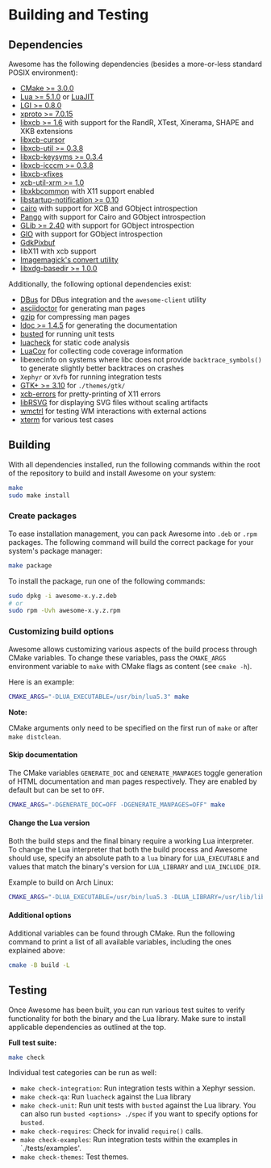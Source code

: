 # Building and Testing

## Dependencies

Awesome has the following dependencies (besides a more-or-less standard POSIX
environment):

- [CMake >= 3.0.0](https://cmake.org)
- [Lua >= 5.1.0](https://www.lua.org) or [LuaJIT](http://luajit.org)
- [LGI >= 0.8.0](https://github.com/pavouk/lgi)
- [xproto >= 7.0.15](https://www.x.org/archive//individual/proto/)
- [libxcb >= 1.6](https://xcb.freedesktop.org/) with support for the RandR, XTest, Xinerama, SHAPE and
  XKB extensions
- [libxcb-cursor](https://xcb.freedesktop.org/)
- [libxcb-util >= 0.3.8](https://xcb.freedesktop.org/)
- [libxcb-keysyms >= 0.3.4](https://xcb.freedesktop.org/)
- [libxcb-icccm >= 0.3.8](https://xcb.freedesktop.org/)
- [libxcb-xfixes](https://xcb.freedesktop.org/)
- [xcb-util-xrm >= 1.0](https://github.com/Airblader/xcb-util-xrm)
- [libxkbcommon](http://xkbcommon.org/) with X11 support enabled
- [libstartup-notification >=
  0.10](https://www.freedesktop.org/wiki/Software/startup-notification/)
- [cairo](https://www.cairographics.org/) with support for XCB and GObject
  introspection
- [Pango](http://www.pango.org/) with support for Cairo and GObject
  introspection
- [GLib >= 2.40](https://wiki.gnome.org/Projects/GLib) with support for GObject
  introspection
- [GIO](https://developer.gnome.org/gio/stable/) with support for GObject
  introspection
- [GdkPixbuf](https://wiki.gnome.org/Projects/GdkPixbuf)
- libX11 with xcb support
- [Imagemagick's convert utility](http://www.imagemagick.org/script/index.php)
- [libxdg-basedir >= 1.0.0](https://github.com/devnev/libxdg-basedir)

Additionally, the following optional dependencies exist:

- [DBus](https://www.freedesktop.org/wiki/Software/dbus/) for DBus integration
  and the `awesome-client` utility
- [asciidoctor](https://asciidoctor.org/) for generating man pages
- [gzip](http://www.gzip.org/) for compressing man pages
- [ldoc >= 1.4.5](https://stevedonovan.github.io/ldoc/) for generating the
  documentation
- [busted](https://olivinelabs.com/busted/) for running unit tests
- [luacheck](https://github.com/mpeterv/luacheck) for static code analysis
- [LuaCov](https://keplerproject.github.io/luacov/) for collecting code coverage
  information
- libexecinfo on systems where libc does not provide `backtrace_symbols()` to
  generate slightly better backtraces on crashes
- `Xephyr` or `Xvfb` for running integration tests
- [GTK+ >= 3.10](https://www.gtk.org/) for `./themes/gtk/`
- [xcb-errors](https://gitlab.freedesktop.org/xorg/lib/libxcb-errors) for
  pretty-printing of X11 errors
- [libRSVG](https://wiki.gnome.org/action/show/Projects/LibRsvg) for displaying
  SVG files without scaling artifacts
- [wmctrl](http://tripie.sweb.cz/utils/wmctrl) for testing WM interactions
  with external actions
- [xterm](https://invisible-island.net/xterm/) for various test cases

## Building

With all dependencies installed, run the following commands within the root of the repository to build and install Awesome on your system:

```sh
make
sudo make install
```

### Create packages

To ease installation management, you can pack Awesome into `.deb` or `.rpm` packages. The following command will build the correct package for your system's package manager:

```sh
make package
```

To install the package, run one of the following commands:

```sh
sudo dpkg -i awesome-x.y.z.deb
# or
sudo rpm -Uvh awesome-x.y.z.rpm
```

### Customizing build options

Awesome allows customizing various aspects of the build process through CMake variables. To change these variables, pass the `CMAKE_ARGS` environment variable to `make` with CMake flags as content (see `cmake -h`).

Here is an example:

```sh
CMAKE_ARGS="-DLUA_EXECUTABLE=/usr/bin/lua5.3" make
```

**Note:**

CMake arguments only need to be specified on the first run of `make` or after `make distclean`.

#### Skip documentation

The CMake variables `GENERATE_DOC` and `GENERATE_MANPAGES` toggle generation of HTML documentation and man pages respectively. They are enabled by default but can be set to `OFF`.

```sh
CMAKE_ARGS="-DGENERATE_DOC=OFF -DGENERATE_MANPAGES=OFF" make
```

#### Change the Lua version

Both the build steps and the final binary require a working Lua interpreter. To change the Lua interpreter that both the build process and Awesome should use, specify an absolute path to a `lua` binary for `LUA_EXECUTABLE` and values that match the binary's version for `LUA_LIBRARY` and `LUA_INCLUDE_DIR`.

Example to build on Arch Linux:

```sh
CMAKE_ARGS="-DLUA_EXECUTABLE=/usr/bin/lua5.3 -DLUA_LIBRARY=/usr/lib/liblua.so.5.3 -DLUA_INCLUDE_DIR=/usr/include/lua5.3" make
```

#### Additional options

Additional variables can be found through CMake. Run the following command to print a list of all available variables, including the ones explained above:

```sh
cmake -B build -L
```

## Testing

Once Awesome has been built, you can run various test suites to verify functionality for both the binary and the Lua library. Make sure to install applicable dependencies as outlined at the top.

**Full test suite:**

```sh
make check
```

Individual test categories can be run as well:

* `make check-integration`: Run integration tests within a Xephyr session.
* `make check-qa`: Run `luacheck` against the Lua library
* `make check-unit`: Run unit tests with `busted` against the Lua library. You can also run `busted <options> ./spec` if you want to specify options for `busted`.
* `make check-requires`: Check for invalid `require()` calls.
* `make check-examples`: Run integration tests within the examples in `./tests/examples'.
* `make check-themes`: Test themes.
